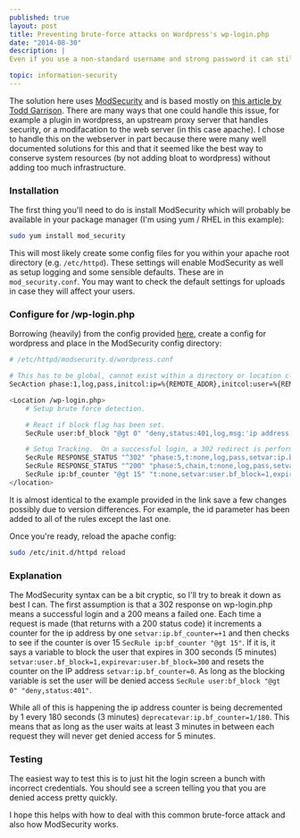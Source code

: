 ```yaml
---
published: true
layout: post
title: Preventing brute-force attacks on Wordpress's wp-login.php
date: "2014-08-30"
description: |
Even if you use a non-standard username and strong password it can still be a burden on your server getting hit with the occasional brute-force attack to Wordpress's login page. Here you can use ModSecurity to limit the number requests and save resources.

topic: information-security
---
```


The solution here uses [ModSecurity][modsec] and is based mostly on [this
article by Todd Garrison][article]. There are many ways that one could handle
this issue, for example a plugin in wordpress, an upstream proxy server that
handles security, or a modifacation to the web server (in this case apache). I
chose to handle this on the webserver in part because there were many well
documented solutions for this and that it seemed like the best way to conserve
system resources (by not adding bloat to wordpress) without adding too much
infrastructure.

### Installation

The first thing you'll need to do is install ModSecurity which will probably
be available in your package manager (I'm using yum / RHEL in this example):

~~~ bash
sudo yum install mod_security
~~~

This will most likely create some config files for you within your apache root
directory (e.g. `/etc/httpd`). These settings will enable ModSecurity as well
as setup logging and some sensible defaults. These are in `mod_security.conf`.
You may want to check the default settings for uploads in case they will
affect your users.

### Configure for /wp-login.php

Borrowing (heavily) from the config provided [here][article], create a config
for wordpress and place in the ModSecurity config directory:

~~~ bash
# /etc/httpd/modsecurity.d/wordpress.conf

# This has to be global, cannot exist within a directory or location clause . . .
SecAction phase:1,log,pass,initcol:ip=%{REMOTE_ADDR},initcol:user=%{REMOTE_ADDR},id:1

<Location /wp-login.php>
    # Setup brute force detection.

    # React if block flag has been set.
    SecRule user:bf_block "@gt 0" "deny,status:401,log,msg:'ip address blocked for 5 minutes, more than 15 login attempts in 3 minutes.',id:2"

    # Setup Tracking.  On a successful login, a 302 redirect is performed, a 200 indicates login failed.
    SecRule RESPONSE_STATUS "^302" "phase:5,t:none,log,pass,setvar:ip.bf_counter=0,id:3"
    SecRule RESPONSE_STATUS "^200" "phase:5,chain,t:none,log,pass,setvar:ip.bf_counter=+1,deprecatevar:ip.bf_counter=1/180,id:4"
    SecRule ip:bf_counter "@gt 15" "t:none,setvar:user.bf_block=1,expirevar:user.bf_block=300,setvar:ip.bf_counter=0"
</location>
~~~

It is almost identical to the example provided in the link save a few changes
possibly due to version differences. For example, the id parameter has been
added to all of the rules except the last one.

Once you're ready, reload the apache config:

~~~ bash
sudo /etc/init.d/httpd reload
~~~

### Explanation

The ModSecurity syntax can be a bit cryptic, so I'll try to break it down as
best I can. The first assumption is that a 302 response on wp-login.php means
a successful login and a 200 means a failed one. Each time a request is made
(that returns with a 200 status code) it increments a counter for the ip
address by one `setvar:ip.bf_counter=+1` and then checks to see if the counter
is over 15 `SecRule ip:bf_counter "@gt 15"`. If it is, it says a variable to
block the user that expires in 300 seconds (5 minutes)
`setvar:user.bf_block=1,expirevar:user.bf_block=300` and resets the counter on
the IP address `setvar:ip.bf_counter=0`. As long as the blocking variable is
set the user will be denied access `SecRule user:bf_block "@gt 0"
"deny,status:401"`.

While all of this is happening the ip address counter is being decremented by
1 every 180 seconds (3 minutes) `deprecatevar:ip.bf_counter=1/180`. This means
that as long as the user waits at least 3 minutes in between each request they
will never get denied access for 5 minutes.

### Testing

The easiest way to test this is to just hit the login screen a bunch with
incorrect credentials. You should see a screen telling you that you are denied
access pretty quickly.

I hope this helps with how to deal with this common brute-force attack and
also how ModSecurity works.

[modsec]: https://www.modsecurity.org/
[article]: http://www.frameloss.org/2011/07/29/stopping-brute-force-logins-against-wordpress/
